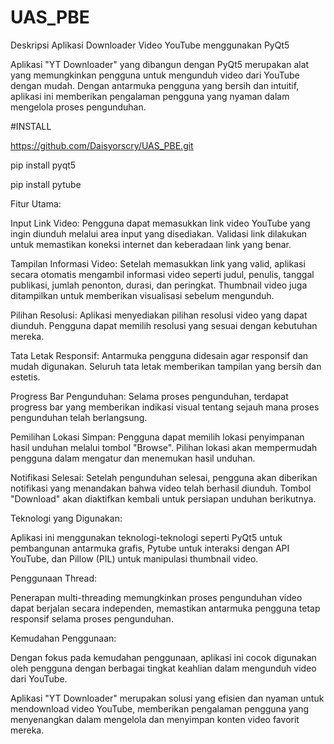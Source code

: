 # UAS_PBE
Deskripsi Aplikasi Downloader Video YouTube menggunakan PyQt5

Aplikasi "YT Downloader" yang dibangun dengan PyQt5 merupakan alat yang memungkinkan pengguna untuk mengunduh video dari YouTube dengan mudah. Dengan antarmuka pengguna yang bersih dan intuitif, aplikasi ini memberikan pengalaman pengguna yang nyaman dalam mengelola proses pengunduhan.

#INSTALL

https://github.com/Daisyorscry/UAS_PBE.git

pip install pyqt5

pip install pytube

Fitur Utama:

Input Link Video: Pengguna dapat memasukkan link video YouTube yang ingin diunduh melalui area input yang disediakan. Validasi link dilakukan untuk memastikan koneksi internet dan keberadaan link yang benar.

Tampilan Informasi Video: Setelah memasukkan link yang valid, aplikasi secara otomatis mengambil informasi video seperti judul, penulis, tanggal publikasi, jumlah penonton, durasi, dan peringkat. Thumbnail video juga ditampilkan untuk memberikan visualisasi sebelum mengunduh.

Pilihan Resolusi: Aplikasi menyediakan pilihan resolusi video yang dapat diunduh. Pengguna dapat memilih resolusi yang sesuai dengan kebutuhan mereka.

Tata Letak Responsif: Antarmuka pengguna didesain agar responsif dan mudah digunakan. Seluruh tata letak memberikan tampilan yang bersih dan estetis.

Progress Bar Pengunduhan: Selama proses pengunduhan, terdapat progress bar yang memberikan indikasi visual tentang sejauh mana proses pengunduhan telah berlangsung. 

Pemilihan Lokasi Simpan: Pengguna dapat memilih lokasi penyimpanan hasil unduhan melalui tombol "Browse". Pilihan lokasi akan mempermudah pengguna dalam mengatur dan menemukan hasil unduhan.

Notifikasi Selesai: Setelah pengunduhan selesai, pengguna akan diberikan notifikasi yang menandakan bahwa video telah berhasil diunduh. Tombol "Download" akan diaktifkan kembali untuk persiapan unduhan berikutnya.

Teknologi yang Digunakan:

Aplikasi ini menggunakan teknologi-teknologi seperti PyQt5 untuk pembangunan antarmuka grafis, Pytube untuk interaksi dengan API YouTube, dan Pillow (PIL) untuk manipulasi thumbnail video.

Penggunaan Thread:

Penerapan multi-threading memungkinkan proses pengunduhan video dapat berjalan secara independen, memastikan antarmuka pengguna tetap responsif selama proses pengunduhan.

Kemudahan Penggunaan:

Dengan fokus pada kemudahan penggunaan, aplikasi ini cocok digunakan oleh pengguna dengan berbagai tingkat keahlian dalam mengunduh video dari YouTube.

Aplikasi "YT Downloader" merupakan solusi yang efisien dan nyaman untuk mendownload video YouTube, memberikan pengalaman pengguna yang menyenangkan dalam mengelola dan menyimpan konten video favorit mereka.
